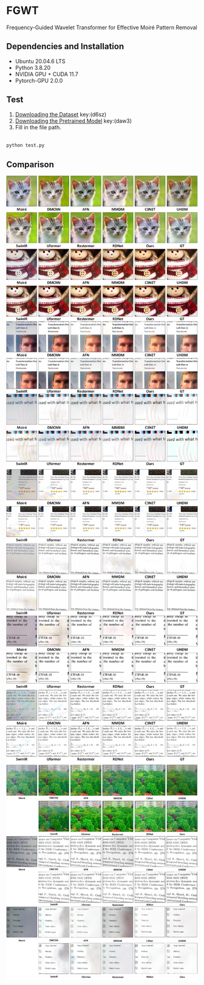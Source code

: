# FGWT

Frequency-Guided Wavelet Transformer for Effective Moiré Pattern Removal


## Dependencies and Installation

- Ubuntu 20.04.6 LTS
- Python 3.8.20
- NVIDIA GPU + CUDA 11.7
- Pytorch-GPU 2.0.0


## Test

1. [Downloading the Dataset](https://pan.baidu.com/share/init?surl=86tPHkRgr9eC9LpcRp59NA) key:(d6sz)
2. [Downloading the Pretrained Model](https://pan.baidu.com/s/1nRQPDC9CdWjy87rHAvdVDQ) key:(daw3)
3. Fill in the file path.

```python

python test.py

```
## Comparison

![a](show/show.jpg)
![b](show/show1.jpg)
![c](show/selfmoire.jpg)